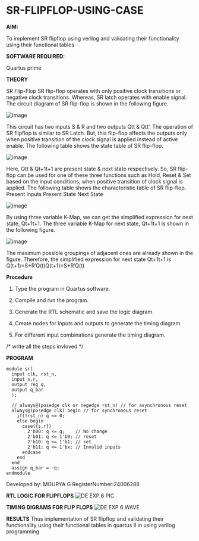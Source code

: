# SR-FLIPFLOP-USING-CASE

**AIM:**

To implement  SR flipflop using verilog and validating their functionality using their functional tables

**SOFTWARE REQUIRED:**

Quartus prime

**THEORY**

SR Flip-Flop SR flip-flop operates with only positive clock transitions or negative clock transitions. Whereas, SR latch operates with enable signal. The circuit diagram of SR flip-flop is shown in the following figure.

![image](https://github.com/naavaneetha/SR-FLIPFLOP-USING-CASE/assets/154305477/0f710028-ad52-4d3e-9276-8714cf023a25)

 
This circuit has two inputs S & R and two outputs Qtt & Qtt’. The operation of SR flipflop is similar to SR Latch. But, this flip-flop affects the outputs only when positive transition of the clock signal is applied instead of active enable. The following table shows the state table of SR flip-flop.

![image](https://github.com/naavaneetha/SR-FLIPFLOP-USING-CASE/assets/154305477/dabfc4f4-87e3-4cbc-9472-f89ee1b5ed30)

 
Here, Qtt & Qt+1t+1 are present state & next state respectively. So, SR flip-flop can be used for one of these three functions such as Hold, Reset & Set based on the input conditions, when positive transition of clock signal is applied. The following table shows the characteristic table of SR flip-flop. Present Inputs Present State Next State

![image](https://github.com/naavaneetha/SR-FLIPFLOP-USING-CASE/assets/154305477/dd90d16c-aec5-4290-a586-e2346b1e9eb5)

 
By using three variable K-Map, we can get the simplified expression for next state, Qt+1t+1. The three variable K-Map for next state, Qt+1t+1 is shown in the following figure.

![image](https://github.com/naavaneetha/SR-FLIPFLOP-USING-CASE/assets/154305477/473efad6-d70b-4ca7-aeb7-898bbfca319f)

 
The maximum possible groupings of adjacent ones are already shown in the figure. Therefore, the simplified expression for next state Qt+1t+1 is Q(t+1)=S+R′Q(t)Q(t+1)=S+R′Q(t)

**Procedure**
1.	Type the program in Quartus software.

2.	Compile and run the program.

3.	Generate the RTL schematic and save the logic diagram.

4.	Create nodes for inputs and outputs to generate the timing diagram.

5.	For different input combinations generate the timing diagram.

/* write all the steps invloved */

**PROGRAM**
~~~
module sr(
  input clk, rst_n,
  input s,r,
  output reg q,
  output q_bar
  );
  
  // always@(posedge clk or negedge rst_n) // for asynchronous reset
  always@(posedge clk) begin // for synchronous reset
    if(!rst_n) q <= 0;
    else begin
      case({s,r})
        2'b00: q <= q;    // No change
        2'b01: q <= 1'b0; // reset
        2'b10: q <= 1'b1; // set
        2'b11: q <= 1'bx; // Invalid inputs
      endcase
    end
  end
  assign q_bar = ~q;
endmodule
~~~

Developed by: MOURYA G
RegisterNumber:24006288


**RTL LOGIC FOR FLIPFLOPS**
![DE EXP 6 PIC](https://github.com/user-attachments/assets/0ee1389d-d211-4975-b7ed-a143aa9b369b)


**TIMING DIGRAMS FOR FLIP FLOPS**
![DE EXP 6 WAVE](https://github.com/user-attachments/assets/7bc73f7c-9104-41c6-8935-0d48e9667446)


**RESULTS**
Thus implementation of SR flipflop and validating their functionality using their functional tables in quartus II in using verilog programming

